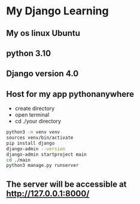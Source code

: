 # My Django Learning

## My os linux Ubuntu
## python 3.10
## Django version 4.0
## Host for my app pythonanywhere

* create directory
* open terminal
* cd ./your directory


```bash
python3 -m venv venv
sources venv/bin/activate
pip install django
django-admin --version
django-admin startproject main
cd ./main
python3 manage.py runserver
```
## The server will be accessible at http://127.0.0.1:8000/